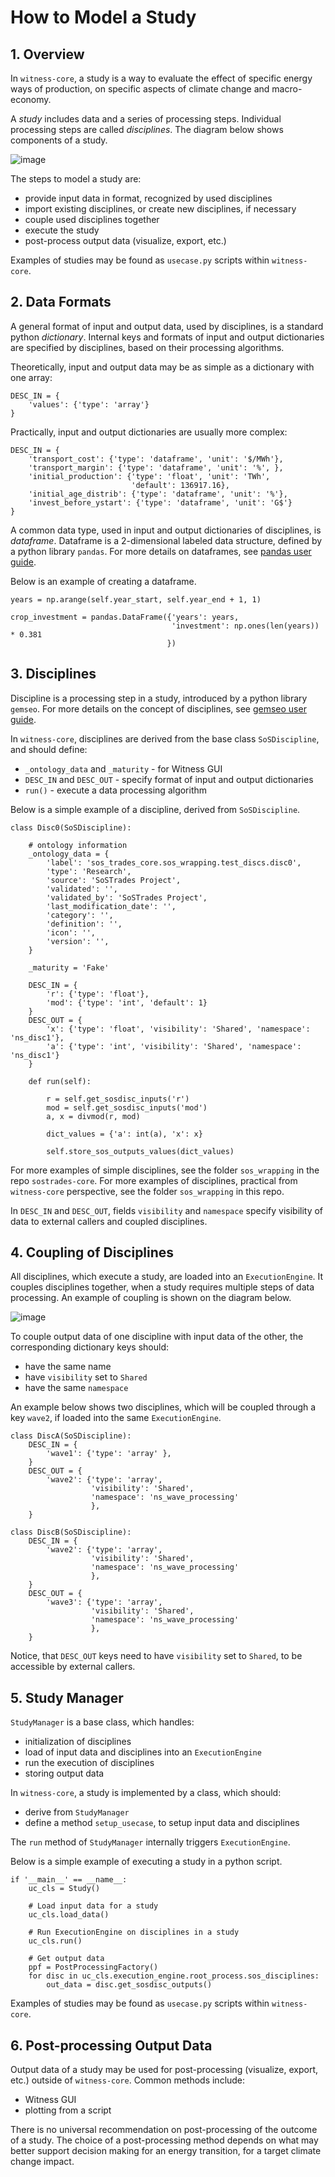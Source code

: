 # How to Model a Study

## 1. Overview

In `witness-core`, a study is a way to evaluate the effect of specific energy
ways of production, on specific aspects of climate change and macro-economy.

A *study* includes data and a series of processing steps.
Individual processing steps are called *disciplines*.
The diagram below shows components of a study.

![image](witness/study_component_diagram.svg)

The steps to model a study are:

* provide input data in format, recognized by used disciplines
* import existing disciplines, or create new disciplines, if necessary
* couple used disciplines together
* execute the study
* post-process output data (visualize, export, etc.)

Examples of studies may be found as `usecase.py` scripts within
`witness-core`.

## 2. Data Formats

A general format of input and output data, used by disciplines, is a
standard python *dictionary*.
Internal keys and formats of input and output dictionaries are specified by
disciplines, based on their processing algorithms.

Theoretically, input and output data may be as simple as a dictionary with one
array:

~~~~
DESC_IN = {
    'values': {'type': 'array'}
}
~~~~

Practically, input and output dictionaries are usually more complex:

~~~~
DESC_IN = {
    'transport_cost': {'type': 'dataframe', 'unit': '$/MWh'},
    'transport_margin': {'type': 'dataframe', 'unit': '%', },
    'initial_production': {'type': 'float', 'unit': 'TWh',
                           'default': 136917.16},
    'initial_age_distrib': {'type': 'dataframe', 'unit': '%'},
    'invest_before_ystart': {'type': 'dataframe', 'unit': 'G$'}
}
~~~~

A common data type, used in input and output dictionaries of disciplines, is
*dataframe*.
Dataframe is a 2-dimensional labeled data structure, defined by a python
library `pandas`. For more details on dataframes, see
[pandas user guide](https://pandas.pydata.org/pandas-docs/stable/user_guide/dsintro.html#dataframe).

Below is an example of creating a dataframe.

~~~~
years = np.arange(self.year_start, self.year_end + 1, 1)

crop_investment = pandas.DataFrame({'years': years,
                                    'investment': np.ones(len(years)) * 0.381
                                   })
~~~~

## 3. Disciplines

Discipline is a processing step in a study, introduced by a python library
`gemseo`. For more details on the concept of disciplines, see
[gemseo user guide](https://gemseo.readthedocs.io/en/stable/discipline.html).

In `witness-core`, disciplines are derived from the base class
`SoSDiscipline`, and should define:

* `_ontology_data` and `_maturity` - for Witness GUI
* `DESC_IN` and `DESC_OUT` - specify format of input and output dictionaries
* `run()` - execute a data processing algorithm

Below is a simple example of a discipline, derived from `SoSDiscipline`.

~~~~
class Disc0(SoSDiscipline):

    # ontology information
    _ontology_data = {
        'label': 'sos_trades_core.sos_wrapping.test_discs.disc0',
        'type': 'Research',
        'source': 'SoSTrades Project',
        'validated': '',
        'validated_by': 'SoSTrades Project',
        'last_modification_date': '',
        'category': '',
        'definition': '',
        'icon': '',
        'version': '',
    }

    _maturity = 'Fake'

    DESC_IN = {
        'r': {'type': 'float'},
        'mod': {'type': 'int', 'default': 1}
    }
    DESC_OUT = {
        'x': {'type': 'float', 'visibility': 'Shared', 'namespace': 'ns_disc1'},
        'a': {'type': 'int', 'visibility': 'Shared', 'namespace': 'ns_disc1'}
    }

    def run(self):

        r = self.get_sosdisc_inputs('r')
        mod = self.get_sosdisc_inputs('mod')
        a, x = divmod(r, mod)

        dict_values = {'a': int(a), 'x': x}

        self.store_sos_outputs_values(dict_values)
~~~~

For more examples of simple disciplines, see the folder `sos_wrapping` in
the repo `sostrades-core`.
For more examples of disciplines, practical from `witness-core` perspective,
see the folder `sos_wrapping` in this repo.

In `DESC_IN` and `DESC_OUT`, fields `visibility` and `namespace` specify
visibility of data to external callers and coupled disciplines.

## 4. Coupling of Disciplines

All disciplines, which execute a study, are loaded into an `ExecutionEngine`.
It couples disciplines together, when a study requires multiple steps of data
processing. An example of coupling is shown on the diagram below.

![image](witness/coupling_component_diagram.svg)

To couple output data of one discipline with input data of the other, the
corresponding dictionary keys should:

* have the same name
* have `visibility` set to `Shared`
* have the same `namespace`

An example below shows two disciplines, which will be coupled through a key
`wave2`, if loaded into the same `ExecutionEngine`.

~~~~
class DiscA(SoSDiscipline):
    DESC_IN = {
        'wave1': {'type': 'array' },
    }
    DESC_OUT = {
        'wave2': {'type': 'array',
                  'visibility': 'Shared',
                  'namespace': 'ns_wave_processing'
                  },
    }

class DiscB(SoSDiscipline):
    DESC_IN = {
        'wave2': {'type': 'array',
                  'visibility': 'Shared',
                  'namespace': 'ns_wave_processing'
                  },
    }
    DESC_OUT = {
        'wave3': {'type': 'array',
                  'visibility': 'Shared',
                  'namespace': 'ns_wave_processing'
                  },
    }
~~~~

Notice, that `DESC_OUT` keys need to have `visibility` set to `Shared`, to
be accessible by external callers.

## 5. Study Manager

`StudyManager` is a base class, which handles:

* initialization of disciplines
* load of input data and disciplines into an `ExecutionEngine`
* run the execution of disciplines
* storing output data

In `witness-core`, a study is implemented by a class, which should:

* derive from `StudyManager`
* define a method `setup_usecase`, to setup input data and disciplines

The `run` method of `StudyManager` internally triggers `ExecutionEngine`.

Below is a simple example of executing a study in a python script.

~~~~
if '__main__' == __name__:
    uc_cls = Study()

    # Load input data for a study
    uc_cls.load_data()

    # Run ExecutionEngine on disciplines in a study
    uc_cls.run()

    # Get output data
    ppf = PostProcessingFactory()
    for disc in uc_cls.execution_engine.root_process.sos_disciplines:
        out_data = disc.get_sosdisc_outputs()
~~~~

Examples of studies may be found as `usecase.py` scripts within
`witness-core`.

## 6. Post-processing Output Data

Output data of a study may be used for post-processing (visualize, export,
etc.) outside of `witness-core`.
Common methods include:

* Witness GUI
* plotting from a script

There is no universal recommendation on post-processing of the outcome of a
study. The choice of a post-processing method depends on what may better
support decision making for an energy transition, for a target climate change
impact.
